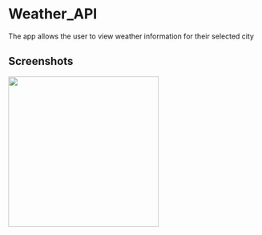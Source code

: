 # Weather_API
The app allows the user to view weather information for their selected city


## Screenshots

<img src="https://user-images.githubusercontent.com/55505154/135710870-5baf5fe6-ef0a-4ea6-976c-430f2012f838.png" width="300">

